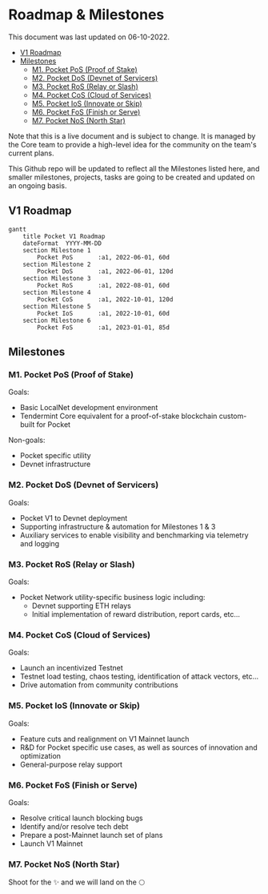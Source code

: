# Roadmap & Milestones <!-- omit in toc -->

This document was last updated on 06-10-2022.

- [V1 Roadmap](#v1-roadmap)
- [Milestones](#milestones)
  - [M1. Pocket PoS (Proof of Stake)](#m1-pocket-pos-proof-of-stake)
  - [M2. Pocket DoS (Devnet of Servicers)](#m2-pocket-dos-devnet-of-servicers)
  - [M3. Pocket RoS (Relay or Slash)](#m3-pocket-ros-relay-or-slash)
  - [M4. Pocket CoS (Cloud of Services)](#m4-pocket-cos-cloud-of-services)
  - [M5. Pocket IoS (Innovate or Skip)](#m5-pocket-ios-innovate-or-skip)
  - [M6. Pocket FoS (Finish or Serve)](#m6-pocket-fos-finish-or-serve)
  - [M7. Pocket NoS (North Star)](#m7-pocket-nos-north-star)

Note that this is a live document and is subject to change. It is managed by the Core team to provide a high-level idea for the community on the team's current plans.

This Github repo will be updated to reflect all the Milestones listed here, and smaller milestones, projects, tasks are going to be created and updated on an ongoing basis.

## V1 Roadmap

```mermaid
gantt
    title Pocket V1 Roadmap
    dateFormat  YYYY-MM-DD
    section Milestone 1
        Pocket PoS       :a1, 2022-06-01, 60d
    section Milestone 2
        Pocket DoS       :a1, 2022-06-01, 120d
    section Milestone 3
        Pocket RoS       :a1, 2022-08-01, 60d
    section Milestone 4
        Pocket CoS       :a1, 2022-10-01, 120d
    section Milestone 5
        Pocket IoS       :a1, 2022-10-01, 60d
    section Milestone 6
        Pocket FoS       :a1, 2023-01-01, 85d
```

## Milestones

### M1. Pocket PoS (Proof of Stake)

Goals:

- Basic LocalNet development environment
- Tendermint Core equivalent for a proof-of-stake blockchain custom-built for Pocket

Non-goals:

- Pocket specific utility
- Devnet infrastructure

### M2. Pocket DoS (Devnet of Servicers)

Goals:

- Pocket V1 to Devnet deployment
- Supporting infrastructure & automation for Milestones 1 & 3
- Auxiliary services to enable visibility and benchmarking via telemetry and logging

### M3. Pocket RoS (Relay or Slash)

Goals:

- Pocket Network utility-specific business logic including:
  - Devnet supporting ETH relays
  - Initial implementation of reward distribution, report cards, etc...

### M4. Pocket CoS (Cloud of Services)

Goals:

- Launch an incentivized Testnet
- Testnet load testing, chaos testing, identification of attack vectors, etc...
- Drive automation from community contributions

### M5. Pocket IoS (Innovate or Skip)

Goals:

- Feature cuts and realignment on V1 Mainnet launch
- R&D for Pocket specific use cases, as well as sources of innovation and optimization
- General-purpose relay support

### M6. Pocket FoS (Finish or Serve)

Goals:

- Resolve critical launch blocking bugs
- Identify and/or resolve tech debt
- Prepare a post-Mainnet launch set of plans
- Launch V1 Mainnet

### M7. Pocket NoS (North Star)

Shoot for the ✨ and we will land on the 🌕

